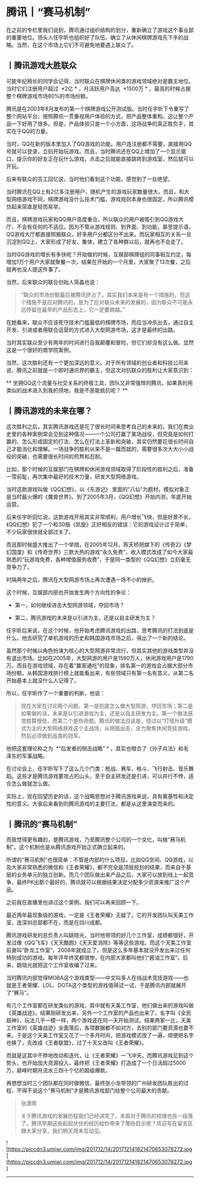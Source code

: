 # 腾讯丨“赛马机制”

在之前的专栏里我们说到，腾讯通过组织结构的划分，重新确立了游戏这个事业部的重要地位。领头人任宇昕也组织好了队伍，确立了从休闲棋牌游戏先下手的战略。当然，在这个市场上它们不可避免地要遇上联众了。

## 丨腾讯游戏大胜联众

可能年纪稍长的同学会记得，当时联众在棋牌休闲类的游戏领域绝对是霸主地位。当时它们注册用户超过  *2亿 * ，月活跃用户高达  *1500万 * ，最高的时候占据整个棋牌游戏市场80%的市场份额。

腾讯是在2003年8月发布的第一个棋牌游戏公开测试版。当时任宇昕下令重写了整个网站平台，按照腾讯一贯重视用户体验的方式，把产品整体重构，这让整个产品一下好用了很多。但是，产品体验只是一个小方面，这场战争的真正胜负手，其实在于QQ的力量。

当时，QQ在新的版本里加入了QQ游戏的功能。用户连注册都不需要，直接用QQ号就可以登录，立刻开始玩游戏。而且，当时腾讯还在QQ上增加了一个显示窗口，提示你的好友正在玩什么游戏，点击之后就能直接跳转到游戏室，然后就可以开玩。

后来有联众的员工回忆说，当时他们看到这个功能，感觉到了一丝绝望。

当时腾讯在QQ上有2亿多注册用户，随机产生的游戏玩家数量很大。而且，和大型网络游戏不同，棋牌游戏没什么技术门槛，游戏规则本身也很固定，所以腾讯模仿起来简直是轻而易举。

而且，棋牌游戏玩家和QQ用户高度重合，所以联众的用户被吸引到QQ游戏大厅，不会有任何的不适应。因为不管从游戏规则、到界面、到功能，甚至提示语，QQ游戏大厅都直接照搬联众，好多用户分都区分不出来。而玩家相互的关系一旦沉淀到QQ上，大家形成了好友、集体，建立了各种群以后，就再也不会走了。

当时QQ游戏的增长有多快呢？开始做的时候，互娱部棋牌组的同事相互约定，每增加1万个用户大家就聚餐一次，结果在开始的一个月里，大家聚了13次餐，之后就再也没人提这件事了。

当然，后来联众的联合创始人简晶也说：

> “联众的市场份额最后被腾讯挤占了。其实我们本来是有一个措施的，但这个措施不是应对腾讯的，是为了应对联众未来的发展的，因为联众不可能永远停留在最早的产品形态上，它一定要跨越。”

在她看来，联众不应该死守技术门槛最低的棋牌市场，而应当冲杀出去，通过自主开发、引进或者用联合运营的方式进入大型网游市场，这才是最终的出路。

当时其实联众至少有两年的时间进行自我颠覆和冒险，但它们却没有这么做。显然这是一个很好的商学院案例。

当然，这次胜利还有一个更加深远的意义。对于所有领域的创业者和科技公司来说，腾讯之前就是一个即时通讯界的霸主，但这次对抗联众的胜利让大家意识到：

 ** 坐拥QQ这个流量与社交关系的终极工具，团队又非常强悍的腾讯，如果真的用类似的战术进入到我的领地，我是不是能抵抗呢？ **

## 丨腾讯游戏的未来在哪？

这次胜利之后，其实腾讯游戏还是花了很长时间来思考自己的未来的。我们在商业史里的各种案例常会见到这种情况——一个公司打赢了某场战役，但究竟是如何打赢的、怎么形成固定的打法、怎么在打法上革新和突破，其实仍然要花很长时间自己才能消化和理解。一场战争的胜利从来不是一蹴而就的，需要很多次大大小小战役的突破，也需要很长时间的煎熬和忍耐。

比如，那个时候的互娱部门在棋牌和休闲游戏领域取得了阶段性的胜利之后，准备一雪前耻，再次集中最好的技术力量，研发大型网络游戏。

当时这款游戏叫做《QQ幻想》，以《东游记》 里面的“八仙”为题材，模拟对象正是当时最火爆的《魔兽世界》。到了2005年3月，《QQ幻想》开始内测，年底开始运营。

后来任宇昕回忆说，这款游戏开局其实非常顺利，用户增长飞快，但是好景不长，《QQ幻想》犯了一个和3D版《凯旋》正好相反的错误：它的游戏设计过于简单，不少玩家很快就全部过关了。

而且那时候盛大推出了一个举措，在2005年12月，陈天桥把旗下的《传奇2》《梦幻国度》和《传奇世界》三款大热的游戏“永久免费”，收入模式改成了如今大家最熟悉的“玩游戏免费，各种增值服务收费”，于是同一类型的《QQ幻想》立刻毫无竞争力了。

时隔两年之后，腾讯在大型网游市场上再次遭遇一场不小的挫折。

这个时候，互娱部内部也开始发生两个方向性的争论：

* 第一，如何继续进击大型网游领域，夺回市场？

* 第二，腾讯游戏的未来是以引进为主，还是以自主研发为主？

任宇昕后来说，在这个时候，他开始考虑腾讯游戏的出路，思考腾讯的打法到底是什么。他去研究了单机游戏的历史和韩国游戏市场之后，得出了一个新的结论。

虽然那个时候以角色扮演为核心的大型网游非常流行，但其实其他的游戏类型并没有退出市场。比如在2005年，大型网游的用户是1590万人，休闲游戏用户是1790万。而且在游戏领域，存在着“赢家通吃”的现象，排名第一的游戏会占据大部分市场份额。从韩国游戏排行榜上就能看出来，有些领域只有第一名有意义，从第二名开始基本上就没什么人记得了。

所以，任宇昕作了一个重要的判断，他说：

> 现在大家在讨论两个问题。第一是到底怎么做大型网游，夺回市场；第二是如果做的话，未来是以引进游戏为主，还是以自主研发为主。第一个做法感觉胜算很低，而第二个是伪命题。腾讯的做法应该是，绕过以“打怪升级”模式为主的大型网络游戏这个主战场，从侧面出击，全力聚焦休闲竞技游戏，然后必须做到品类的冠军。

他把这套理论称之为  *“后发者的侧击战略” * ，其实也暗合了《孙子兵法》和毛泽东的军事战略。

在讨论会上，任宇昕写下了这么几个门类：枪战、赛车、格斗、飞行射击、音乐舞蹈。这些才是腾讯游戏要攻占的山头，至于自主研发还是引进，可以并行不悖，适合怎么做就怎么做。

实际上，现在回望历史的话，这个战略思想对于腾讯游戏来说，具有奠基性和决定性的意义。大家后来看到的腾讯游戏的主要打法，都是从这里演变而来的。

## 丨腾讯的“赛马机制”

而我觉得更有趣的，是腾讯游戏，乃至腾讯整个公司的一个文化，叫做“赛马机制”。这个机制也是从腾讯游戏开始正式确立起来的。

所谓的“赛马机制”也很简单：不管是内部的什么项目，比如QQ空间、QQ游戏，以及大家非常熟悉的微信和《王者荣耀》，都不完全是顶层规划的结果，而来自于基层的业务单元的独立创新。而几个团队做出来产品之后，大家可以放到线上一起竞争，最终PK出那个最好的，腾讯就可以根据结果决定分配多少资源来推广这个产品。

之前我在直播里也讲过这个案例。我们可以再来回顾一下。

最近两年最现象级的游戏，一定是《王者荣耀》无疑了。它的开发团队叫天美工作室，连深圳总部都不在，而是在四川成都。

腾讯游戏研发的总负责人叫姚晓光，当时他带领的好几个工作室，成绩都很好，开发过像《QQ飞车》《天天酷跑》《天天爱消除》等等这些游戏。而这个天美工作室前身叫“卧龙工作室”，2008年就成立了，但是这么多年基本就没开发出来过任何特别成功的游戏。每年评年终奖都很惨，在内部大家都叫他们“酱油工作室”。后来，姚晓光就把这个工作室收编了过来。

当时腾讯内部觉得MOBA这个游戏类型——中文叫多人在线战术竞技游戏——也就是王者荣耀、LOL、DOTA这个类型的游戏值得试一试，于是腾讯内部就展开了“赛马”。

有几个工作室都在研发类似的游戏，其中就有天美工作室，他们做出来的游戏叫做《英雄战迹》。结果刚研发出来，另外一个工作室的产品也出来了，名字叫《全民超神》，玩法几乎一模一样，两个游戏还在同一天开始测试。结果两家一比，天美工作室的《英雄战迹》全面落后，各项数据都不如对方，去别的部门要资源也要不来。于是这个天美工作室又花了一个多月时间，把游戏模式改了一遍，顺便把名字也换了，先改成《王者联盟》，过了十天又改叫《王者荣耀》。

而就是这其中不停地改动和迭代，让《王者荣耀》一飞冲天。而腾讯游戏见到这个势头，也开始加大资源投入，最终把《王者荣耀》打造成了一个日活超过5000万，巅峰时期月流水三四十个亿的超级爆款。

再想想当时三个团队都在同时做微信，最终张小龙带领的广州研发团队胜出的过程，不得不说这个“赛马机制”才是腾讯游戏部门给整个公司最大的贡献。

> 张潇雨
> 
> 关于腾讯游戏的发展历程我们已经讲完了，本周对于腾讯的梳理也告一段落了。腾讯早期这些起起伏伏的经历给你带来了哪些启示呢？欢迎写在留言区跟大家分享，我们明天周末互动见。

![https://piccdn3.umiwi.com/img/201712/14/201712141821470653078272.jpg](https://piccdn3.umiwi.com/img/201712/14/201712141821470653078272.jpg)

---
